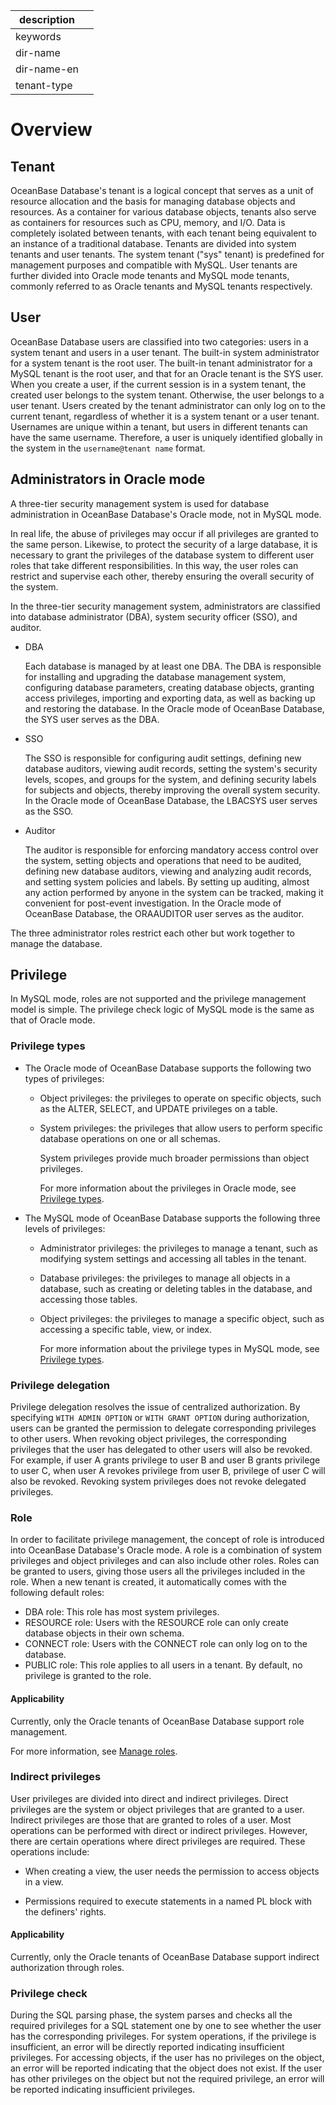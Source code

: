 |description||
|---|---|
|keywords||
|dir-name||
|dir-name-en||
|tenant-type||

# Overview

## Tenant

OceanBase Database's tenant is a logical concept that serves as a unit of resource allocation and the basis for managing database objects and resources. As a container for various database objects, tenants also serve as containers for resources such as CPU, memory, and I/O. Data is completely isolated between tenants, with each tenant being equivalent to an instance of a traditional database. Tenants are divided into system tenants and user tenants. The system tenant ("sys" tenant) is predefined for management purposes and compatible with MySQL. User tenants are further divided into Oracle mode tenants and MySQL mode tenants, commonly referred to as Oracle tenants and MySQL tenants respectively.

## User

OceanBase Database users are classified into two categories: users in a system tenant and users in a user tenant. The built-in system administrator for a system tenant is the root user. The built-in tenant administrator for a MySQL tenant is the root user, and that for an Oracle tenant is the SYS user. When you create a user, if the current session is in a system tenant, the created user belongs to the system tenant. Otherwise, the user belongs to a user tenant. Users created by the tenant administrator can only log on to the current tenant, regardless of whether it is a system tenant or a user tenant. Usernames are unique within a tenant, but users in different tenants can have the same username. Therefore, a user is uniquely identified globally in the system in the `username@tenant name` format.

## Administrators in Oracle mode

A three-tier security management system is used for database administration in OceanBase Database's Oracle mode, not in MySQL mode.

In real life, the abuse of privileges may occur if all privileges are granted to the same person. Likewise, to protect the security of a large database, it is necessary to grant the privileges of the database system to different user roles that take different responsibilities. In this way, the user roles can restrict and supervise each other, thereby ensuring the overall security of the system.

In the three-tier security management system, administrators are classified into database administrator (DBA), system security officer (SSO), and auditor.

* DBA

   Each database is managed by at least one DBA. The DBA is responsible for installing and upgrading the database management system, configuring database parameters, creating database objects, granting access privileges, importing and exporting data, as well as backing up and restoring the database. In the Oracle mode of OceanBase Database, the SYS user serves as the DBA.

* SSO

   The SSO is responsible for configuring audit settings, defining new database auditors, viewing audit records, setting the system's security levels, scopes, and groups for the system, and defining security labels for subjects and objects, thereby improving the overall system security. In the Oracle mode of OceanBase Database, the LBACSYS user serves as the SSO.

* Auditor

   The auditor is responsible for enforcing mandatory access control over the system, setting objects and operations that need to be audited, defining new database auditors, viewing and analyzing audit records, and setting system policies and labels. By setting up auditing, almost any action performed by anyone in the system can be tracked, making it convenient for post-event investigation. In the Oracle mode of OceanBase Database, the ORAAUDITOR user serves as the auditor.

The three administrator roles restrict each other but work together to manage the database.

## Privilege

In MySQL mode, roles are not supported and the privilege management model is simple. The privilege check logic of MySQL mode is the same as that of Oracle mode.

### Privilege types

* The Oracle mode of OceanBase Database supports the following two types of privileges:

   * Object privileges: the privileges to operate on specific objects, such as the ALTER, SELECT, and UPDATE privileges on a table.

   * System privileges: the privileges that allow users to perform specific database operations on one or all schemas.

      System privileges provide much broader permissions than object privileges.

      For more information about the privileges in Oracle mode, see [Privilege types](300.permission-of-oracle-mode/000.permission-classification-of-oracle-mode.md).

* The MySQL mode of OceanBase Database supports the following three levels of privileges:

   * Administrator privileges: the privileges to manage a tenant, such as modifying system settings and accessing all tables in the tenant.

   * Database privileges: the privileges to manage all objects in a database, such as creating or deleting tables in the database, and accessing those tables.

   * Object privileges: the privileges to manage a specific object, such as accessing a specific table, view, or index.

      For more information about the privilege types in MySQL mode, see [Privilege types](200.permission-of-mysql-mode/100.permission-classification-of-mysql.md).

### Privilege delegation

Privilege delegation resolves the issue of centralized authorization. By specifying `WITH ADMIN OPTION` or `WITH GRANT OPTION` during authorization, users can be granted the permission to delegate corresponding privileges to other users. When revoking object privileges, the corresponding privileges that the user has delegated to other users will also be revoked. For example, if user A grants privilege to user B and user B grants privilege to user C, when user A revokes privilege from user B, privilege of user C will also be revoked. Revoking system privileges does not revoke delegated privileges.

### Role

In order to facilitate privilege management, the concept of role is introduced into OceanBase Database's Oracle mode. A role is a combination of system privileges and object privileges and can also include other roles. Roles can be granted to users, giving those users all the privileges included in the role. When a new tenant is created, it automatically comes with the following default roles:

* DBA role: This role has most system privileges.
* RESOURCE role: Users with the RESOURCE role can only create database objects in their own schema.
* CONNECT role: Users with the CONNECT role can only log on to the database.
* PUBLIC role: This role applies to all users in a tenant. By default, no privilege is granted to the role.

<main id="notice">
    <h4>Applicability</h4>
    <p>Currently, only the Oracle tenants of OceanBase Database support role management. </p>
</main>

For more information, see [Manage roles](300.permission-of-oracle-mode/400.manage-roles-of-oracle-mode/100.roles-of-oracle-mode.md).

### Indirect privileges

User privileges are divided into direct and indirect privileges. Direct privileges are the system or object privileges that are granted to a user. Indirect privileges are those that are granted to roles of a user. Most operations can be performed with direct or indirect privileges. However, there are certain operations where direct privileges are required. These operations include:

* When creating a view, the user needs the permission to access objects in a view.

* Permissions required to execute statements in a named PL block with the definers' rights.

<main id="notice">
    <h4>Applicability</h4>
    <p>Currently, only the Oracle tenants of OceanBase Database support indirect authorization through roles. </p>
</main>

### Privilege check

During the SQL parsing phase, the system parses and checks all the required privileges for a SQL statement one by one to see whether the user has the corresponding privileges. For system operations, if the privilege is insufficient, an error will be directly reported indicating insufficient privileges. For accessing objects, if the user has no privileges on the object, an error will be reported indicating that the object does not exist. If the user has other privileges on the object but not the required privilege, an error will be reported indicating insufficient privileges.
